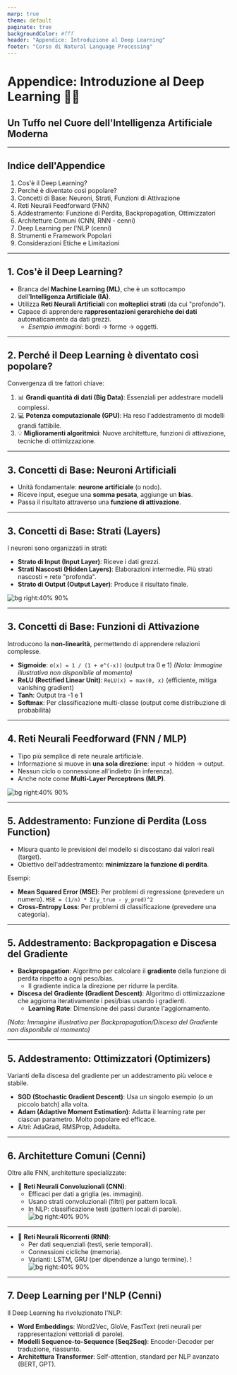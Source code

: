 ```yaml
---
marp: true
theme: default
paginate: true
backgroundColor: #fff
header: "Appendice: Introduzione al Deep Learning"
footer: "Corso di Natural Language Processing"
---
```


<!-- _class: lead -->
# Appendice: Introduzione al Deep Learning 🤖🧠
## Un Tuffo nel Cuore dell'Intelligenza Artificiale Moderna

<!--
Speaker Notes:
Benvenuti a questa appendice dedicata al Deep Learning. In questo modulo, esploreremo i concetti fondamentali che stanno alla base di molte delle rivoluzioni che abbiamo visto nell'NLP e in altri campi dell'IA. Anche se il corso si concentra sull'NLP, una comprensione di base del Deep Learning è cruciale per capire appieno come funzionano modelli potenti come i Transformer, BERT e GPT. Preparatevi per un viaggio affascinante nel mondo delle reti neurali profonde!
-->

---

## Indice dell'Appendice

1.  Cos'è il Deep Learning?
2.  Perché è diventato così popolare?
3.  Concetti di Base: Neuroni, Strati, Funzioni di Attivazione
4.  Reti Neurali Feedforward (FNN)
5.  Addestramento: Funzione di Perdita, Backpropagation, Ottimizzatori
6.  Architetture Comuni (CNN, RNN - cenni)
7.  Deep Learning per l'NLP (cenni)
8.  Strumenti e Framework Popolari
9.  Considerazioni Etiche e Limitazioni

<!--
Speaker Notes:
Ecco una panoramica degli argomenti che tratteremo. Inizieremo con una definizione di Deep Learning e il motivo della sua recente ascesa. Poi, ci addentreremo nei mattoni fondamentali: neuroni, strati e funzioni di attivazione. Esploreremo come le reti vengono addestrate e daremo uno sguardo ad alcune architetture comuni, prima di concludere con un accenno al suo impatto sull'NLP, gli strumenti disponibili e le importanti considerazioni etiche.
-->

---

## 1. Cos'è il Deep Learning?

-   Branca del **Machine Learning (ML)**, che è un sottocampo dell'**Intelligenza Artificiale (IA)**.
-   Utilizza **Reti Neurali Artificiali** con **molteplici strati** (da cui "profondo").
-   Capace di apprendere **rappresentazioni gerarchiche dei dati** automaticamente da dati grezzi.
    -   *Esempio immagini*: bordi -> forme -> oggetti.


<!--
Speaker Notes:
Iniziamo definendo il Deep Learning. Immaginatelo come un sottoinsieme specializzato del Machine Learning. La sua caratteristica distintiva è l'uso di reti neurali artificiali che hanno molti strati – ecco da dove viene il termine "profondo". La vera magia del Deep Learning risiede nella sua capacità di imparare da sola le caratteristiche rilevanti dai dati, senza che noi dobbiamo dirgli esplicitamente cosa cercare. Ad esempio, se gli diamo molte immagini di gatti, imparerà da sola a riconoscere prima i bordi, poi le forme come orecchie e baffi, e infine l'intero concetto di "gatto".
-->

---

## 2. Perché il Deep Learning è diventato così popolare?

Convergenza di tre fattori chiave:

1.  📊 **Grandi quantità di dati (Big Data)**: Essenziali per addestrare modelli complessi.
2.  💻 **Potenza computazionale (GPU)**: Ha reso l'addestramento di modelli grandi fattibile.
3.  💡 **Miglioramenti algoritmici**: Nuove architetture, funzioni di attivazione, tecniche di ottimizzazione.

<!--
Speaker Notes:
Forse vi chiederete perché il Deep Learning sia esploso solo di recente, nonostante le idee di base esistano da tempo. La risposta sta nella perfetta tempesta creata da tre elementi: primo, l'enorme quantità di dati che generiamo ogni giorno – i cosiddetti Big Data. Secondo, l'avvento di hardware molto potente, in particolare le GPU (le schede grafiche), che possono eseguire i calcoli necessari molto velocemente. Terzo, importanti progressi negli algoritmi stessi, che hanno reso l'addestramento di queste reti più efficiente e stabile.
-->

---

## 3. Concetti di Base: Neuroni Artificiali

-   Unità fondamentale: **neurone artificiale** (o nodo).
-   Riceve input, esegue una **somma pesata**, aggiunge un **bias**.
-   Passa il risultato attraverso una **funzione di attivazione**.


<!--
Speaker Notes:
Ora entriamo nei dettagli tecnici, partendo dal componente base: il neurone artificiale. Pensatelo come una piccola unità di calcolo. Riceve diversi segnali di input, ognuno con un certo "peso" o importanza. Il neurone somma questi input pesati, aggiunge un valore fisso chiamato bias (che aiuta a regolare l'output), e poi applica una funzione di attivazione. Questa funzione decide se e come il neurone "si attiva" e passa l'informazione allo strato successivo.
-->

---

## 3. Concetti di Base: Strati (Layers)

I neuroni sono organizzati in strati:

-   **Strato di Input (Input Layer)**: Riceve i dati grezzi.
-   **Strati Nascosti (Hidden Layers)**: Elaborazioni intermedie. Più strati nascosti = rete "profonda".
-   **Strato di Output (Output Layer)**: Produce il risultato finale.

![bg right:40% 90%](images/03_strati_rete_neurale.png)

<!--
Speaker Notes:
Questi neuroni non lavorano da soli, ma sono organizzati in strati. Abbiamo lo strato di input, che è la porta d'ingresso dei nostri dati. Poi ci sono uno o più strati nascosti, dove avviene la maggior parte dell'elaborazione e dell'apprendimento. Se ci sono molti strati nascosti, parliamo di una rete "profonda". Infine, c'è lo strato di output, che ci dà il risultato finale del modello, come una previsione o una classificazione. L'immagine mostra un esempio di questa struttura a strati, evidenziando il flusso delle informazioni dall'input all'output attraverso gli strati nascosti.
-->

---

## 3. Concetti di Base: Funzioni di Attivazione

Introducono la **non-linearità**, permettendo di apprendere relazioni complesse.

-   **Sigmoide**: `σ(x) = 1 / (1 + e^(-x))` (output tra 0 e 1)
    *(Nota: Immagine illustrativa non disponibile al momento)*
-   **ReLU (Rectified Linear Unit)**: `ReLU(x) = max(0, x)` (efficiente, mitiga vanishing gradient)
-   **Tanh**: Output tra -1 e 1
-   **Softmax**: Per classificazione multi-classe (output come distribuzione di probabilità)


<!--
Speaker Notes:
Le funzioni di attivazione sono cruciali. Senza di esse, anche una rete con molti strati si comporterebbe come un semplice modello lineare. Queste funzioni introducono la non-linearità, che è fondamentale per permettere alla rete di imparare pattern complessi e non solo relazioni dirette. La ReLU (immagine in alto a destra) è molto popolare oggi perché è semplice ed efficiente. La Tanh (immagine in basso a sinistra) e la Softmax (immagine in basso a destra) sono altre funzioni comuni, quest'ultima tipicamente usata nello strato finale per problemi di classificazione multi-classe. Per la Sigmoide, purtroppo, non abbiamo un'immagine al momento, ma il suo grafico è una curva a "S".
-->

---

## 4. Reti Neurali Feedforward (FNN / MLP)

-   Tipo più semplice di rete neurale artificiale.
-   Informazione si muove in **una sola direzione**: input -> hidden -> output.
-   Nessun ciclo o connessione all'indietro (in inferenza).
-   Anche note come **Multi-Layer Perceptrons (MLP)**.

![bg right:40% 90%](images/05_fnn_mlp.gif)

<!--
Speaker Notes:
Le reti neurali feedforward, o MLP, sono la forma più basilare di rete neurale. Il nome "feedforward" significa che l'informazione fluisce sempre in avanti, dallo strato di input, attraverso gli strati nascosti, fino allo strato di output. Non ci sono loop o connessioni che tornano indietro, almeno non durante la fase in cui il modello fa una previsione (la fase di inferenza). L'immagine animata mostra chiaramente questo flusso unidirezionale dei dati attraverso la rete.
-->

---

## 5. Addestramento: Funzione di Perdita (Loss Function)

-   Misura quanto le previsioni del modello si discostano dai valori reali (target).
-   Obiettivo dell'addestramento: **minimizzare la funzione di perdita**.

Esempi:
-   **Mean Squared Error (MSE)**: Per problemi di regressione (prevedere un numero).
    `MSE = (1/n) * Σ(y_true - y_pred)^2`
-   **Cross-Entropy Loss**: Per problemi di classificazione (prevedere una categoria).


<!--
Speaker Notes:
Come fa una rete neurale a imparare? Tutto inizia con la funzione di perdita. Questa funzione è come un insegnante che dice al modello quanto è sbagliata la sua previsione rispetto alla risposta corretta. L'obiettivo di tutto il processo di addestramento è trovare i pesi e i bias che rendono questa perdita il più piccola possibile. L'immagine mostra un esempio di come la perdita può variare durante l'addestramento, con l'obiettivo di raggiungere il punto più basso. Per esempio, se stiamo cercando di prevedere il prezzo di una casa, potremmo usare l'errore quadratico medio (MSE). Se stiamo classificando email come spam o non spam, useremmo la cross-entropy.
-->

---

## 5. Addestramento: Backpropagation e Discesa del Gradiente

-   **Backpropagation**: Algoritmo per calcolare il **gradiente** della funzione di perdita rispetto a ogni peso/bias.
    -   Il gradiente indica la direzione per ridurre la perdita.
-   **Discesa del Gradiente (Gradient Descent)**: Algoritmo di ottimizzazione che aggiorna iterativamente i pesi/bias usando i gradienti.
    -   **Learning Rate**: Dimensione dei passi durante l'aggiornamento.

*(Nota: Immagine illustrativa per Backpropagation/Discesa del Gradiente non disponibile al momento)*

<!--
Speaker Notes:
La backpropagation è l'algoritmo magico che permette alle reti di imparare. Dopo aver calcolato la perdita, la backpropagation calcola quanto ogni singolo peso e bias nella rete ha contribuito a quell'errore. Questo contributo è chiamato gradiente. Una volta che abbiamo i gradienti, usiamo un algoritmo chiamato discesa del gradiente. Immaginate di essere su una montagna e voler scendere al punto più basso: il gradiente vi dice qual è la direzione della discesa più ripida. La discesa del gradiente fa piccoli passi in quella direzione, aggiornando i pesi, fino a raggiungere (sperabilmente) un buon minimo della funzione di perdita. Il learning rate controlla quanto grandi sono questi passi.
-->

---

## 5. Addestramento: Ottimizzatori (Optimizers)

Varianti della discesa del gradiente per un addestramento più veloce e stabile.

-   **SGD (Stochastic Gradient Descent)**: Usa un singolo esempio (o un piccolo batch) alla volta.
-   **Adam (Adaptive Moment Estimation)**: Adatta il learning rate per ciascun parametro. Molto popolare ed efficace.
-   Altri: AdaGrad, RMSProp, Adadelta.

<!--
Speaker Notes:
La discesa del gradiente semplice ha delle varianti, chiamate ottimizzatori, che cercano di rendere il processo di apprendimento più efficiente. L'SGD, o discesa stocastica del gradiente, aggiorna i pesi usando solo un piccolo sottoinsieme di dati alla volta, il che può rendere l'addestramento più veloce e aiutare a evitare minimi locali scarsi. Adam è un ottimizzatore molto popolare oggi perché spesso funziona bene su una vasta gamma di problemi senza richiedere troppa messa a punto manuale degli iperparametri.
-->

---

## 6. Architetture Comuni (Cenni)

Oltre alle FNN, architetture specializzate:

-   🧠 **Reti Neurali Convoluzionali (CNN)**:
    -   Efficaci per dati a griglia (es. immagini).
    -   Usano strati convoluzionali (filtri) per pattern locali.
    -   In NLP: classificazione testi (pattern locali di parole).
    ![bg right:40% 90%](images/08_cnn_architecture.png)


<!--
Speaker Notes:
Oltre alle reti feedforward, ci sono architetture specializzate. Le CNN (immagine in alto) sono le regine del riconoscimento di immagini. Usano operazioni chiamate convoluzioni, che sono come dei piccoli filtri che scorrono sull'immagine per trovare pattern come bordi o texture. Nell'NLP, possono essere usate per trovare pattern in piccole sequenze di parole. Le RNN (immagine in basso), invece, sono state progettate specificamente per le sequenze, come il testo. Hanno una sorta di memoria interna che gli permette di tener conto di ciò che è venuto prima nella sequenza. LSTM e GRU sono versioni più sofisticate di RNN che gestiscono meglio le dipendenze a lunga distanza. Anche se i Transformer le hanno superate in molti compiti NLP, è importante conoscerle.
-->

---

-   🔄 **Reti Neurali Ricorrenti (RNN)**:
    -   Per dati sequenziali (testi, serie temporali).
    -   Connessioni cicliche (memoria).
    -   Varianti: LSTM, GRU (per dipendenze a lungo termine).
    !![bg right:40% 90%](images/09_rnn_architecture.png)


<!--
Speaker Notes:
Oltre alle reti feedforward, ci sono architetture specializzate. Le CNN (immagine in alto) sono le regine del riconoscimento di immagini. Usano operazioni chiamate convoluzioni, che sono come dei piccoli filtri che scorrono sull'immagine per trovare pattern come bordi o texture. Nell'NLP, possono essere usate per trovare pattern in piccole sequenze di parole. Le RNN (immagine in basso), invece, sono state progettate specificamente per le sequenze, come il testo. Hanno una sorta di memoria interna che gli permette di tener conto di ciò che è venuto prima nella sequenza. LSTM e GRU sono versioni più sofisticate di RNN che gestiscono meglio le dipendenze a lunga distanza. Anche se i Transformer le hanno superate in molti compiti NLP, è importante conoscerle.
-->

---

## 7. Deep Learning per l'NLP (Cenni)

Il Deep Learning ha rivoluzionato l'NLP:

-   **Word Embeddings**: Word2Vec, GloVe, FastText (reti neurali per rappresentazioni vettoriali di parole).
-   **Modelli Sequence-to-Sequence (Seq2Seq)**: Encoder-Decoder per traduzione, riassunto.
-   **Architettura Transformer**: Self-attention, standard per NLP avanzato (BERT, GPT).

<!--
Speaker Notes:
L'impatto del Deep Learning sull'NLP è stato enorme. Tecniche come Word2Vec, che abbiamo già visto, usano reti neurali per creare quelle rappresentazioni dense di parole (embeddings) che catturano il significato. I modelli Sequence-to-Sequence, spesso composti da un encoder e un decoder, sono la base per la traduzione automatica e il riassunto. E, naturalmente, l'architettura Transformer, che è il cuore di questo corso, è un prodotto del Deep Learning e ha portato a modelli incredibilmente potenti come BERT e GPT.
-->

